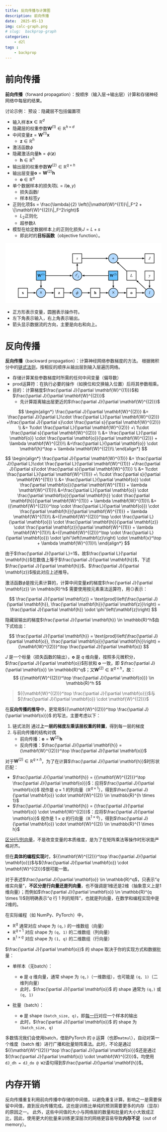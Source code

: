```yaml
---
title: 反向传播与计算图
description: 前向传播
date:  2025-05-13
img: calc-graph.png
# slug:  backprop-graph
categories:
    - d2l
tags : 
    - backprop
---
```


# 前向传播
**前向传播**（forward propagation）：按顺序（输入层$\to$输出层）计算和存储神经网络中每层的结果。

讨论示例：
预设：隐藏层不包括偏置项
- 输入样本$\mathbf{x}\in \mathbb{R}^d$
- 隐藏层的权重参数$\mathbf{W}^{(1)} \in \mathbb{R}^{h \times d}$
- 中间变量$\mathbf{z}= \mathbf{W}^{(1)} \mathbf{x}$
    - $\mathbf{z}\in \mathbb{R}^h$
- 激活函数$\phi$
- 隐藏激活向量$\mathbf{h}= \phi (\mathbf{z})$
    - $\mathbf{h}\in \mathbb{R}^h$
- 输出层的权重参数$\mathbf{W}^{(2)} \in \mathbb{R}^{q \times h}$
- 输出层变量$\mathbf{o}= \mathbf{W}^{(2)} \mathbf{h}$
    - $\mathbf{o}\in \mathbb{R}^q$
- 单个数据样本的损失项$L = l(\mathbf{o}, y)$
    - 损失函数$l$
    - 样本标签$y$
- 正则化项$s = \frac{\lambda}{2} \left(\|\mathbf{W}^{(1)}\|_F^2 + \|\mathbf{W}^{(2)}\|_F^2\right)$
    - $L_2$正则化
    - 超参数$\lambda$
- 模型在给定数据样本上的正则化损失$J = L + s$
    - 即此时的**目标函数**（objective function）。

![计算图](calc-graph.png)
- 正方形表示变量，圆圈表示操作符。
- 左下角表示输入，右上角表示输出。
- 箭头显示数据流的方向，主要是向右和向上。

# 反向传播

**反向传播**（backward propagation）：计算神经网络参数梯度的方法。
根据微积分中的<u>链式法则</u>，按相反的顺序从输出层到输入层遍历网络。
- 存储计算某些参数梯度时所需的任何中间变量（偏导数）
- $\text{prod}$运算符：在执行必要的操作（如换位和交换输入位置）后将其参数相乘。
- 目的：计算梯度$\frac{\partial J}{\partial \mathbf{W}^{(1)}}$和$\frac{\partial J}{\partial \mathbf{W}^{(2)}}$
    - 先计算距离输出层更近的$\frac{\partial J}{\partial \mathbf{W}^{(2)}}$


$$
\begin{align*}
    \frac{\partial J}{\partial \mathbf{W}^{(2)}}
    &= \frac{\partial J}{\partial L}\cdot \frac{\partial L}{\partial \mathbf{W}^{(2)}}
    +\frac{\partial J}{\partial s}\cdot \frac{\partial s}{\partial \mathbf{W}^{(2)}} \\
    &= 1\cdot \frac{\partial L}{\partial \mathbf{W}^{(2)}}
    +\ 1\cdot \frac{\partial s}{\partial \mathbf{W}^{(2)}} \\
    &= \frac{\partial L}{\partial \mathbf{o}} \cdot \frac{\partial \mathbf{o}}{\partial \mathbf{W}^{(2)}}
    + \lambda \mathbf{W}^{(2)}\\
    &=\frac{\partial L}{\partial \mathbf{o}}
    \cdot \mathbf{h}^\top
    + \lambda \mathbf{W}^{(2)}\\
\end{align*}
$$

$$
\begin{align*}
    \frac{\partial J}{\partial \mathbf{W}^{(1)}}
    &= \frac{\partial J}{\partial L}\cdot \frac{\partial L}{\partial \mathbf{W}^{(1)}}
    +\frac{\partial J}{\partial s}\cdot \frac{\partial s}{\partial \mathbf{W}^{(1)}} \\
    &= 1\cdot \frac{\partial L}{\partial \mathbf{W}^{(1)}}
    +\ 1\cdot \frac{\partial s}{\partial \mathbf{W}^{(1)}} \\
    &= \frac{\partial L}{\partial \mathbf{o}} \cdot \frac{\partial \mathbf{o}}{\partial \mathbf{W}^{(1)}}
    + \lambda \mathbf{W}^{(1)}\\
    &=\frac{\partial L}{\partial \mathbf{o}}
    \cdot \frac{\partial \mathbf{o}}{\partial \mathbf{h}}
    \cdot \frac{\partial \mathbf{h}}{\partial \mathbf{W}^{(1)}}
    + \lambda \mathbf{W}^{(1)}\\
    &=({\mathbf{W}^{(2)}}^\top \cdot \frac{\partial L}{\partial \mathbf{o}})
    \cdot \frac{\partial \mathbf{h}}{\partial \mathbf{W}^{(1)}}
    + \lambda \mathbf{W}^{(1)}\\
    &=({\mathbf{W}^{(2)}}^\top \cdot \frac{\partial L}{\partial \mathbf{o}})
    \cdot \frac{\partial \mathbf{h}}{\partial \mathbf{z}}
    \cdot \frac{\partial \mathbf{z}}{\partial \mathbf{W}^{(1)}}
    + \lambda \mathbf{W}^{(1)}\\
    &=({\mathbf{W}^{(2)}}^\top \cdot \frac{\partial L}{\partial \mathbf{o}})
    \odot \phi'\left(\mathbf{z}\right)
    \cdot \mathbf{x}^\top
    + \lambda \mathbf{W}^{(1)}\\
\end{align*}
$$

由于$\frac{\partial J}{\partial L}=1$，故$\frac{\partial L}{\partial \mathbf{h}}$在数值上等于$\frac{\partial J}{\partial \mathbf{h}}$，下述$\frac{\partial J}{\partial \mathbf{h}}$、$\frac{\partial J}{\partial \mathbf{z}}$按此对应上述推导。

激活函数$\phi$是按元素计算的，计算中间变量$\mathbf{z}$的梯度$\frac{\partial J}{\partial \mathbf{z}} \in \mathbb{R}^h$
需要使用按元素乘法运算符，用$\odot$表示：

$$
\frac{\partial J}{\partial \mathbf{z}}
= \text{prod}\left(\frac{\partial J}{\partial \mathbf{h}}, \frac{\partial \mathbf{h}}{\partial \mathbf{z}}\right)
= \frac{\partial J}{\partial \mathbf{h}} \odot \phi'\left(\mathbf{z}\right)
$$


隐藏层输出的梯度$\frac{\partial J}{\partial \mathbf{h}} \in \mathbb{R}^h$由下式给出：

$$
\frac{\partial J}{\partial \mathbf{h}}
= \text{prod}\left(\frac{\partial J}{\partial \mathbf{o}}, \frac{\partial \mathbf{o}}{\partial \mathbf{h}}\right)
= {\mathbf{W}^{(2)}}^\top \frac{\partial J}{\partial \mathbf{o}}
$$

$J$ 是一个标量（损失函数的输出），$\mathbf{o}$ 是 $q$ 维向量，按照多元微积分，$\frac{\partial J}{\partial \mathbf{o}}$形状和 $\mathbf{o}$ 一致，即 $\frac{\partial J}{\partial \mathbf{o}} \in \mathbb{R}^q$；又$\mathbf{W}^{(2)} \in \mathbb{R}^{q \times h}$，故：
$$
{{\mathbf{W}^{(2)}}^\top \frac{\partial J}{\partial \mathbf{o}}} \in \mathbb{R}^h
$$

> ${{\mathbf{W}^{(2)}}^\top \frac{\partial J}{\partial \mathbf{o}}}$与${\frac{\partial J}{\partial \mathbf{o}} \cdot \mathbf{W}^{(2)}}$



在**反向传播的推导**中，更常用${{\mathbf{W}^{(2)}}^\top \frac{\partial J}{\partial \mathbf{o}}}$ 的写法，主要考虑以下：
1. 链式法则
   通过**上一层的梯度左乘该层权重的转置**，得到每一层的梯度
2. 与前向传播的结构对偶
   - 前向传播：$\mathbf{o} = \mathbf{W}^{(2)} \mathbf{h}$
   - 反向传播：$\frac{\partial J}{\partial \mathbf{h}} = {\mathbf{W}^{(2)}}^\top \frac{\partial J}{\partial \mathbf{o}}$

对于$\mathbf{W}^{(2)} \in \mathbb{R}^{q \times h}$，为了在计算$\frac{\partial J}{\partial \mathbf{h}}$时形状匹配：
- $\frac{\partial J}{\partial \mathbf{h}} = {{\mathbf{W}^{(2)}}^\top \frac{\partial J}{\partial \mathbf{o}}}$：应将$\frac{\partial J}{\partial \mathbf{o}}$ 视作是 $q \times 1$ 的列向量（$\mathbb{R}^{q \times 1}$），得到$\frac{\partial J}{\partial \mathbf{o}} \cdot \mathbf{W}^{(2)} \in \mathbb{R}^{h \times 1}$
- $\frac{\partial J}{\partial \mathbf{h}} = {\frac{\partial J}{\partial \mathbf{o}} \cdot \mathbf{W}^{(2)}}$：应将$\frac{\partial J}{\partial \mathbf{o}}$ 视作是 $1 \times q$ 的行向量（$\mathbb{R}^{1 \times q}$），得到$\frac{\partial J}{\partial \mathbf{o}} \cdot \mathbf{W}^{(2)} \in \mathbb{R}^{1 \times h}$

<u>区分行/列向量</u>，不是改变变量的本质维度，是为了在矩阵乘法等操作时形状能严格对齐。

但在**具体的编程实现**时，${{\mathbf{W}^{(2)}}^\top \frac{\partial J}{\partial \mathbf{o}}}$与${\frac{\partial J}{\partial \mathbf{o}} \cdot \mathbf{W}^{(2)}}$很可能一致。

对于表述$\frac{\partial J}{\partial \mathbf{o}} \in \mathbb{R}^q$，只表示“$q$ 维实向量”，**不区分是行向量还是列向量**，也不强调是1维还是2维（抽象意义上是1维向量）；而例如$\frac{\partial J}{\partial \mathbf{o}} \in \mathbb{R}^{q \times 1}$则明确表示“$q$ 行 $1$ 列的矩阵”，也就是列向量，在数学和编程实现中是2维的。

在实际编程（如 NumPy、PyTorch）中，  
  - $\mathbb{R}^q$ 通常对应 shape 为 `(q,)` 的一维数组（向量）
  - $\mathbb{R}^{q \times 1}$ 对应 shape 为 `(q, 1)` 的二维数组（列向量）
  - $\mathbb{R}^{1 \times q}$ 对应 shape 为 `(1, q)` 的二维数组（行向量）



$\frac{\partial J}{\partial \mathbf{o}}$ 的 shape 取决于你的实现方式和数据批量：

- 单样本（无batch）：  
  - $\mathbf{o}$ 是 $q$ 维向量，通常 shape 为 `(q,)`（一维数组），也可能是 `(q, 1)`（二维列向量）
  - 此时，$\frac{\partial J}{\partial \mathbf{o}}$ 的 shape 通常为 `(q,)` 或 `(q, 1)`

- 批量（batch）：  
  - $\mathbf{o}$ 是 shape `(batch_size, q)`，即<u>每一行</u>对应一个样本的输出
  - 此时，$\frac{\partial J}{\partial \mathbf{o}}$ 的 shape 为 `(batch_size, q)`

多数情况我们会使用batch，借助PyTorch 的 `@` 运算（也即`matmul`），自动对第一个维度（batch 维）进行广播和批量矩阵乘法。此时，不论是通过${{\mathbf{W}^{(2)}}^\top \frac{\partial J}{\partial \mathbf{o}}}$还是通过${\frac{\partial J}{\partial \mathbf{o}} \cdot \mathbf{W}^{(2)}}$，均使用`dJ_dh = dJ_do @ W2`语句得到$\frac{\partial J}{\partial \mathbf{h}}$。


# 内存开销
反向传播重复利用前向传播中存储的中间值，以避免重复计算。影响之一是需要保留中间值，直到反向传播完成。这也是训练比单纯的预测需要更多的内存（显存）的原因之一。
此外，这些中间值的大小与网络层的数量和批量的大小大致成正比，因此，使用更大的批量来训练更深层次的网络更容易导致**内存不足**（out of memory）。


